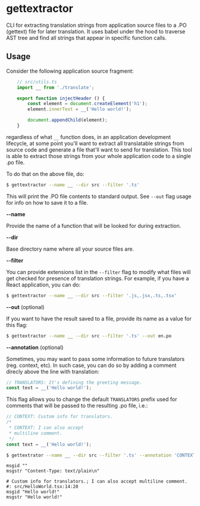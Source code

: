 # gettextractor

CLI for extracting translation strings from application source files to a .PO (gettext) file for later translation. It uses babel under the hood to traverse AST tree and find all strings that appear in specific function calls.

## Usage
Consider the following application source fragment:
```ts
    // src/utils.ts
    import __ from './translate';

    export function injectHeader () {
        const element = document.createElement('h1');
        element.innerText = __('Hello world!');

        document.appendChild(element);
    }
```
regardless of what `__` function does, in an application development lifecycle, at some point you'll want to extract all translatable strings from source code and generate a file that'll want to send for translation. This tool is able to extract those strings from your whole application code to a single .po file.

To do that on the above file, do:
```bash
$ gettextractor --name __ --dir src --filter '.ts'
```
This will print the .PO file contents to standard output. See `--out` flag usage for info on how to save it to a file.

**--name**

Provide the name of a function that will be looked for during extraction.

**--dir**

Base directory name where all your source files are.

**--filter**

You can provide extensions list in the `--filter` flag to modify what files will get checked for presence of translation strings. For example, if you have a React application, you can do:
```bash
$ gettextractor --name __ --dir src --filter '.js,.jsx,.ts,.tsx'
```

**--out** (optional)

If you want to have the result saved to a file, provide its name as a value for this flag:
```bash
$ gettextractor --name __ --dir src --filter '.ts' --out en.po
```

**--annotation** (optional)

Sometimes, you may want to pass some information to future translators (reg. context, etc). In such case, you can do so by adding a comment direcly above the line with translation:
```ts
// TRANSLATORS: It's defining the greeting message.
const text = __('Hello world!');
```

This flag allows you to change the default `TRANSLATORS` prefix used for comments that will be passed to the resulting .po file, i.e.:
```ts
// CONTEXT: Custom info for translators.
/*
 * CONTEXT: I can also accept
 * multiline comment.
 */
const text = __('Hello world!');
```
```bash
$ gettextrator --name __ --dir src --filter '.ts' --annotation 'CONTEXT'
```
```
msgid ""
msgstr "Content-Type: text/plain\n"

# Custom info for translators.; I can also accept multiline comment.
#: src/HelloWorld.tsx:14:20
msgid "Hello world!"
msgstr "Hello world!"
```

